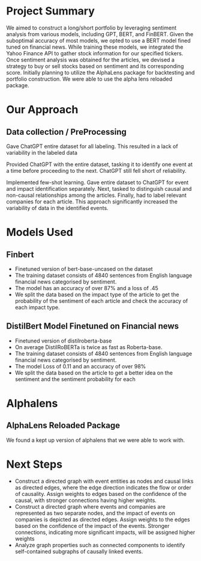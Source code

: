 # Project Summary
We aimed to construct a long/short portfolio by leveraging sentiment analysis from various models, including GPT, BERT, and FinBERT. Given the suboptimal accuracy of most models, we opted to use a BERT model fined tuned on financial news. While training these models, we integrated the Yahoo Finance API to gather stock information for our specified tickers. Once sentiment analysis was obtained for the articles, we devised a strategy to buy or sell stocks based on sentiment and its corresponding score. Initially planning to utilize the AlphaLens package for backtesting and portfolio construction. We were able to use the alpha lens reloaded package. 

# Our Approach
## Data collection / PreProcessing
Gave ChatGPT entire dataset for all labeling. This resulted in a lack of variability in the labeled data

Provided ChatGPT with the entire dataset, tasking it to identify one event at a time before proceeding to the next. ChatGPT still fell short of reliability.

Implemented few-shot learning. Gave entire dataset to ChatGPT for event and impact identification separately. Next, tasked to distinguish causal and non-causal relationships among the articles. Finally, had to label relevant companies for each article.
This approach significantly increased the variability of data in the identified events.

# Models Used
## Finbert
* Finetuned version of bert-base-uncased on the dataset
* The training dataset consists of 4840 sentences from English language financial news categorised by sentiment. 
* The model has an accuracy of over 87% and a loss of .45
* We split the data based on the impact type of the article to get the probability of the sentiment of each article and check the accuracy of each impact type. 

## DistilBert Model Finetuned on Financial news
* Finetuned version of distilroberta-base
* On average DistilRoBERTa is twice as fast as Roberta-base.
* The training dataset consists of 4840 sentences from English language financial news categorised by sentiment. 
* The model Loss of 0.11 and an accuracy of over 98%
* We split the data based on the article to get a better idea on the sentiment and the sentiment probability for each

# Alphalens
## AlphaLens Reloaded Package
We found a kept up version of alphalens that we were able to work with. 

# Next Steps
* Construct a directed graph with event entities as nodes and causal links as directed edges, where the edge direction indicates the flow or order of causality. Assign weights to edges based on the confidence of the causal, with stronger connections having higher weights. 
* Construct a directed graph where events and companies are represented as two separate nodes, and the impact of events on companies is depicted as directed edges. Assign weights to the edges based on the confidence of the impact of the events. Stronger connections, indicating more significant impacts, will be assigned higher weights
* Analyze graph properties such as connected components to identify self-contained subgraphs of causally linked events.

